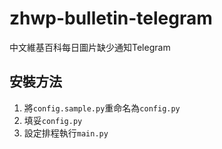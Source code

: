# zhwp-bulletin-telegram
中文維基百科每日圖片缺少通知Telegram

## 安裝方法
1. 將`config.sample.py`重命名為`config.py`
2. 填妥`config.py`
3. 設定排程執行`main.py`
